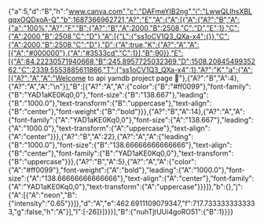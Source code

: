 {"a":5,"d":"B","h":"www.canva.com","c":"DAFmeYIB2ng","i":"LwwQLlhsXBLqqxOQDxoA-Q","b":1687366962721,"A?":"E","A":{"A":[{"A":{"A?":"B","A":{"a":"100%","A?":"F","B":{"A?":"B","A":2000,"B":2508,"C":"D","E":1},"C":{"A":2000,"B":2508,"C":"D"},"A":[{"L":{"ss1oCV1Q3_QXa-x4":{}},"C":{"A":2000,"B":2508,"C":"D"},"D":{"A":true,"K":{"A?":"A","A":[{"A":"#000000"},{"A":"#3533cd","C":1}],"B":90}},"E":[{"A":84.22230571940668,"B":245.8957725032369,"D":1508.2084549935262,"C":2339.5553885611866,"T":{"ss1oCV1Q3_QXa-x4":1},"A?":"K","a":{"A":[{"A?":"A","A":"Welcome to api yamdb project page 👋"},{"A?":"B","A":4},{"A?":"A","A":"\n"}],"B":[{"A?":"A","A":{"color":{"B":"#ff0099"},"font-family":{"B":"YAD1aKE0Kq0,0"},"font-size":{"B":"138.667"},"leading":{"B":"1000.0"},"text-transform":{"B":"uppercase"},"text-align":{"B":"center"},"font-weight":{"B":"bold"}}},{"A?":"B","A":14},{"A?":"A","A":{"font-family":{"A":"YAD1aKE0Kq0,0"},"font-size":{"A":"138.667"},"leading":{"A":"1000.0"},"text-transform":{"A":"uppercase"},"text-align":{"A":"center"}}},{"A?":"B","A":22},{"A?":"A","A":{"leading":{"B":"1000.0"},"font-size":{"B":"138.66666666666666"},"text-align":{"B":"center"},"font-family":{"B":"YAD1aKE0Kq0,0"},"text-transform":{"B":"uppercase"}}},{"A?":"B","A":5},{"A?":"A","A":{"color":{"A":"#ff0099"},"font-weight":{"A":"bold"},"leading":{"A":"1000.0"},"font-size":{"A":"138.66666666666666"},"text-align":{"A":"center"},"font-family":{"A":"YAD1aKE0Kq0,0"},"text-transform":{"A":"uppercase"}}}]},"b":{},"j":{"A":[{"A":"neon","B":{"intensity":"0.65"}}]},"d":"A","e":462.6911109079347,"f":717.7333333333333,"g":false,"h":"A"}],"I":[-26]}]}}}],"B":{"nuhTjtUUi4goRO51":{"B":1}}}}
